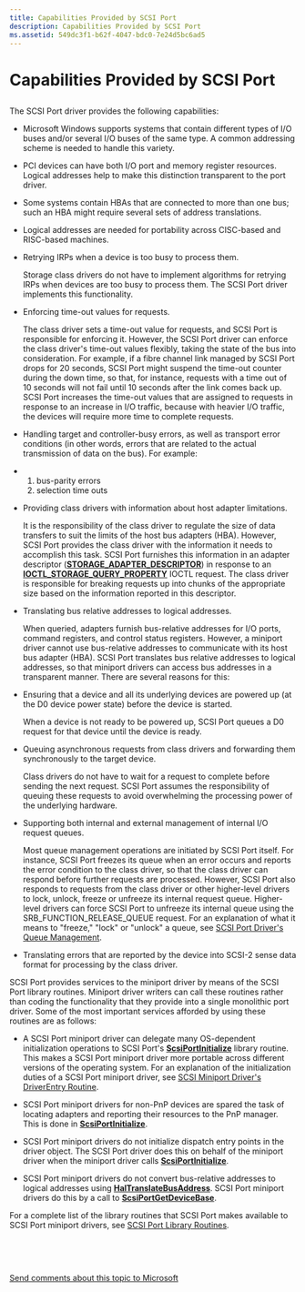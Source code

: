 ```yaml
---
title: Capabilities Provided by SCSI Port
description: Capabilities Provided by SCSI Port
ms.assetid: 549dc3f1-b62f-4047-bdc0-7e24d5bc6ad5
---
```


# Capabilities Provided by SCSI Port


## <span id="ddk_capabilities_provided_by_scsi_port_kg"></span><span id="DDK_CAPABILITIES_PROVIDED_BY_SCSI_PORT_KG"></span>


The SCSI Port driver provides the following capabilities:

-   Microsoft Windows supports systems that contain different types of I/O buses and/or several I/O buses of the same type. A common addressing scheme is needed to handle this variety.

-   PCI devices can have both I/O port and memory register resources. Logical addresses help to make this distinction transparent to the port driver.

-   Some systems contain HBAs that are connected to more than one bus; such an HBA might require several sets of address translations.

-   Logical addresses are needed for portability across CISC-based and RISC-based machines.

<!-- -->

-   Retrying IRPs when a device is too busy to process them.

    Storage class drivers do not have to implement algorithms for retrying IRPs when devices are too busy to process them. The SCSI Port driver implements this functionality.

-   Enforcing time-out values for requests.

    The class driver sets a time-out value for requests, and SCSI Port is responsible for enforcing it. However, the SCSI Port driver can enforce the class driver's time-out values flexibly, taking the state of the bus into consideration. For example, if a fibre channel link managed by SCSI Port drops for 20 seconds, SCSI Port might suspend the time-out counter during the down time, so that, for instance, requests with a time out of 10 seconds will not fail until 10 seconds after the link comes back up. SCSI Port increases the time-out values that are assigned to requests in response to an increase in I/O traffic, because with heavier I/O traffic, the devices will require more time to complete requests.

-   Handling target and controller-busy errors, as well as transport error conditions (in other words, errors that are related to the actual transmission of data on the bus). For example:

-   1.  bus-parity errors
    2.  selection time outs

<!-- -->

-   Providing class drivers with information about host adapter limitations.

    It is the responsibility of the class driver to regulate the size of data transfers to suit the limits of the host bus adapters (HBA). However, SCSI Port provides the class driver with the information it needs to accomplish this task. SCSI Port furnishes this information in an adapter descriptor ([**STORAGE\_ADAPTER\_DESCRIPTOR**](https://msdn.microsoft.com/library/windows/hardware/ff566346)) in response to an [**IOCTL\_STORAGE\_QUERY\_PROPERTY**](https://msdn.microsoft.com/library/windows/hardware/ff560590) IOCTL request. The class driver is responsible for breaking requests up into chunks of the appropriate size based on the information reported in this descriptor.

-   Translating bus relative addresses to logical addresses.

    When queried, adapters furnish bus-relative addresses for I/O ports, command registers, and control status registers. However, a miniport driver cannot use bus-relative addresses to communicate with its host bus adapter (HBA). SCSI Port translates bus relative addresses to logical addresses, so that miniport drivers can access bus addresses in a transparent manner. There are several reasons for this:

-   Ensuring that a device and all its underlying devices are powered up (at the D0 device power state) before the device is started.

    When a device is not ready to be powered up, SCSI Port queues a D0 request for that device until the device is ready.

-   Queuing asynchronous requests from class drivers and forwarding them synchronously to the target device.

    Class drivers do not have to wait for a request to complete before sending the next request. SCSI Port assumes the responsibility of queuing these requests to avoid overwhelming the processing power of the underlying hardware.

-   Supporting both internal and external management of internal I/O request queues.

    Most queue management operations are initiated by SCSI Port itself. For instance, SCSI Port freezes its queue when an error occurs and reports the error condition to the class driver, so that the class driver can respond before further requests are processed. However, SCSI Port also responds to requests from the class driver or other higher-level drivers to lock, unlock, freeze or unfreeze its internal request queue. Higher-level drivers can force SCSI Port to unfreeze its internal queue using the SRB\_FUNCTION\_RELEASE\_QUEUE request. For an explanation of what it means to "freeze," "lock" or "unlock" a queue, see [SCSI Port Driver's Queue Management](scsi-port-driver-s-queue-management.md).

-   Translating errors that are reported by the device into SCSI-2 sense data format for processing by the class driver.

SCSI Port provides services to the miniport driver by means of the SCSI Port library routines. Miniport driver writers can call these routines rather than coding the functionality that they provide into a single monolithic port driver. Some of the most important services afforded by using these routines are as follows:

-   A SCSI Port miniport driver can delegate many OS-dependent initialization operations to SCSI Port's [**ScsiPortInitialize**](https://msdn.microsoft.com/library/windows/hardware/ff564645) library routine. This makes a SCSI Port miniport driver more portable across different versions of the operating system. For an explanation of the initialization duties of a SCSI Port miniport driver, see [SCSI Miniport Driver's DriverEntry Routine](scsi-miniport-driver-s-driverentry-routine.md).

-   SCSI Port miniport drivers for non-PnP devices are spared the task of locating adapters and reporting their resources to the PnP manager. This is done in [**ScsiPortInitialize**](https://msdn.microsoft.com/library/windows/hardware/ff564645).

-   SCSI Port miniport drivers do not initialize dispatch entry points in the driver object. The SCSI Port driver does this on behalf of the miniport driver when the miniport driver calls [**ScsiPortInitialize**](https://msdn.microsoft.com/library/windows/hardware/ff564645).

-   SCSI Port miniport drivers do not convert bus-relative addresses to logical addresses using [**HalTranslateBusAddress**](https://msdn.microsoft.com/library/windows/hardware/ff546637). SCSI Port miniport drivers do this by a call to [**ScsiPortGetDeviceBase**](https://msdn.microsoft.com/library/windows/hardware/ff564629).

For a complete list of the library routines that SCSI Port makes available to SCSI Port miniport drivers, see [SCSI Port Library Routines](https://msdn.microsoft.com/library/windows/hardware/ff565375).

 

 

[Send comments about this topic to Microsoft](mailto:wsddocfb@microsoft.com?subject=Documentation%20feedback%20[storage\storage]:%20Capabilities%20Provided%20by%20SCSI%20Port%20%20RELEASE:%20%285/9/2016%29&body=%0A%0APRIVACY%20STATEMENT%0A%0AWe%20use%20your%20feedback%20to%20improve%20the%20documentation.%20We%20don't%20use%20your%20email%20address%20for%20any%20other%20purpose,%20and%20we'll%20remove%20your%20email%20address%20from%20our%20system%20after%20the%20issue%20that%20you're%20reporting%20is%20fixed.%20While%20we're%20working%20to%20fix%20this%20issue,%20we%20might%20send%20you%20an%20email%20message%20to%20ask%20for%20more%20info.%20Later,%20we%20might%20also%20send%20you%20an%20email%20message%20to%20let%20you%20know%20that%20we've%20addressed%20your%20feedback.%0A%0AFor%20more%20info%20about%20Microsoft's%20privacy%20policy,%20see%20http://privacy.microsoft.com/default.aspx. "Send comments about this topic to Microsoft")





